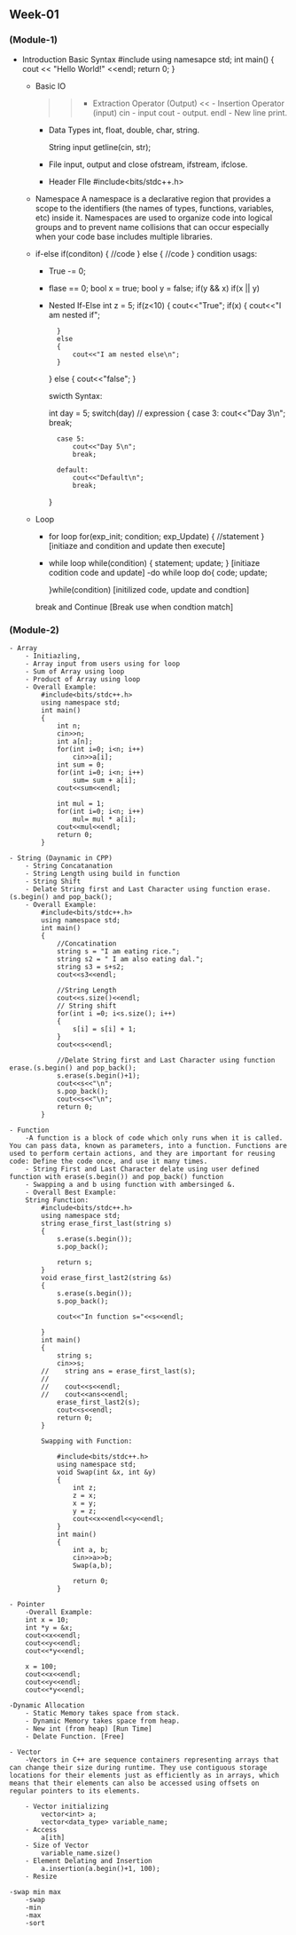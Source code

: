 ## Week-01 
### (Module-1)
- Introduction 
        Basic Syntax 
        #include<iostream>
        using namesapce std; 
        int main()
        {
            cout << "Hello World!" <<endl; 
            return 0; 
        }

    - Basic IO 
        >> - Extraction Operator (Output)
        << - Insertion Operator (input)
        cin - input 
        cout - output.
        endl - New line print. 

        - Data Types 
            int, float, double, char, string. 

            String input 
            getline(cin, str);

        - File input, output and close
            ofstream, ifstream, ifclose. 

        - Header FIle 
            #include<bits/stdc++.h>

    - Namespace 
        A namespace is a declarative region that provides a scope to the identifiers (the names of types, functions, variables, etc) inside it. Namespaces are used to organize code into logical groups and to prevent name collisions that can occur especially when your code base includes multiple libraries.

    - if-else
        if(conditon)
        {
            //code
        }
        else 
        {
            //code
        }
        condition usags: 
        - True -= 0;
        - flase == 0;
        bool x = true; 
        bool y = false; 
        if(y && x)
        if(x || y)

        - Nested If-Else
            int z = 5; 
            if(z<10)
            {
                cout<<"True";
                if(x)
                {
                    cout<<"I am nested if";

                }
                else
                {
                    cout<<"I am nested else\n";
                }
            }
            else
            {
                cout<<"false";
            }

            swicth Syntax: 

            int day = 5;
            switch(day) // expression
            {
                case 3:
                    cout<<"Day 3\n";
                    break;

                case 5:
                    cout<<"Day 5\n";
                    break;

                default:
                    cout<<"Default\n";
                    break;
            }
    - Loop 
        - for loop
            for(exp_init; condition; exp_Update)
            {
                //statement
            }
        [initiaze and condition and update then execute]
        - while loop 
            while(condition)
            {
                statement;
                update;
            }
        [initiaze codition code and update]
        -do while loop
            do{
                code;
                update;

            }while(condition)
        [initilized code, update and condtion]

        break and Continue 
        [Break use when condtion match]

### (Module-2)
    - Array 
        - Initiazling, 
        - Array input from users using for loop 
        - Sum of Array using loop
        - Product of Array using loop 
        - Overall Example: 
            #include<bits/stdc++.h>
            using namespace std;
            int main()
            {
                int n;
                cin>>n;
                int a[n];
                for(int i=0; i<n; i++)
                    cin>>a[i];
                int sum = 0;
                for(int i=0; i<n; i++)
                    sum= sum + a[i];
                cout<<sum<<endl;

                int mul = 1;
                for(int i=0; i<n; i++)
                    mul= mul * a[i];
                cout<<mul<<endl;
                return 0;
            }

    - String (Daynamic in CPP)
        - String Concatanation 
        - String Length using build in function 
        - String Shift
        - Delate String first and Last Character using function erase.(s.begin() and pop_back();
        - Overall Example: 
            #include<bits/stdc++.h>
            using namespace std;
            int main()
            {
                //Concatination
                string s = "I am eating rice.";
                string s2 = " I am also eating dal.";
                string s3 = s+s2;
                cout<<s3<<endl;

                //String Length
                cout<<s.size()<<endl;
                // String shift
                for(int i =0; i<s.size(); i++)
                {
                    s[i] = s[i] + 1;
                }
                cout<<s<<endl;

                //Delate String first and Last Character using function erase.(s.begin() and pop_back();
                s.erase(s.begin()+1);
                cout<<s<<"\n";
                s.pop_back();
                cout<<s<<"\n";
                return 0;
            }

    - Function
        -A function is a block of code which only runs when it is called. You can pass data, known as parameters, into a function. Functions are used to perform certain actions, and they are important for reusing code: Define the code once, and use it many times.
        - String First and Last Character delate using user defined function with erase(s.begin()) and pop_back() function 
        - Swapping a and b using function with ambersinged &. 
        - Overall Best Example: 
        String Function: 
            #include<bits/stdc++.h>
            using namespace std;
            string erase_first_last(string s)
            {
                s.erase(s.begin());
                s.pop_back();

                return s;
            }
            void erase_first_last2(string &s)
            {
                s.erase(s.begin());
                s.pop_back();

                cout<<"In function s="<<s<<endl;

            }
            int main()
            {
                string s;
                cin>>s;
            //    string ans = erase_first_last(s);
            //
            //    cout<<s<<endl;
            //    cout<<ans<<endl;
                erase_first_last2(s);
                cout<<s<<endl;
                return 0;
            }

            Swapping with Function: 
            
                #include<bits/stdc++.h>
                using namespace std;
                void Swap(int &x, int &y)
                {
                    int z;
                    z = x;
                    x = y;
                    y = z;
                    cout<<x<<endl<<y<<endl;
                }
                int main()
                {
                    int a, b;
                    cin>>a>>b;
                    Swap(a,b);

                    return 0;
                }

    - Pointer 
        -Overall Example: 
        int x = 10;
        int *y = &x;
        cout<<x<<endl;
        cout<<y<<endl;
        cout<<*y<<endl;

        x = 100;
        cout<<x<<endl;
        cout<<y<<endl;
        cout<<*y<<endl;

    -Dynamic Allocation 
        - Static Memory takes space from stack. 
        - Dynamic Memory takes space from heap.
        - New int (from heap) [Run Time]
        - Delate Function. [Free]

    - Vector 
        -Vectors in C++ are sequence containers representing arrays that can change their size during runtime. They use contiguous storage locations for their elements just as efficiently as in arrays, which means that their elements can also be accessed using offsets on regular pointers to its elements.

        - Vector initializing 
            vector<int> a; 
            vector<data_type> variable_name; 
        - Access 
            a[ith]
        - Size of Vector 
            variable_name.size()
        - Element Delating and Insertion
            a.insertion(a.begin()+1, 100);
        - Resize

    -swap min max 
        -swap 
        -min
        -max
        -sort
    

    

    
        